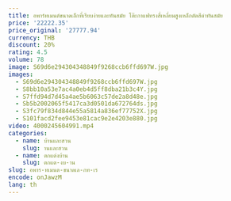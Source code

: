 ```yaml
---
title: อพาร์ทเมนต์ขนาดเล็กที่เรียบง่ายและทันสมัย โต๊ะกาแฟทรงสี่เหลี่ยมสูงเหล็กดัดสีดําทันสมัย
price: '22222.35'
price_original: '27777.94'
currency: THB
discount: 20%
rating: 4.5
volume: 78
image: S69d6e294304348849f9268ccb6ffd697W.jpg
images:
  - S69d6e294304348849f9268ccb6ffd697W.jpg
  - S8bb10a53e7ac4a0eb4d5ff8dba21b3c4Y.jpg
  - S7ffd94d7d45a4ae5b6063c57de2a8d48e.jpg
  - Sb5b2002065f5417ca3d0501da672764ds.jpg
  - S3fc79f834d844e55a5814a836ef77752X.jpg
  - S101facd2fee9453e81cac9e2e4203e880.jpg
video: 4000245604991.mp4
categories:
  - name: บ้านและสวน
    slug: านและสวน
  - name: ตกแต่งบ้าน
    slug: ตกแต-งบ-าน
slug: อพาร-ทเมนต-ขนาดเล-กท-เร
encode: onJawzM
lang: th
---
```

  